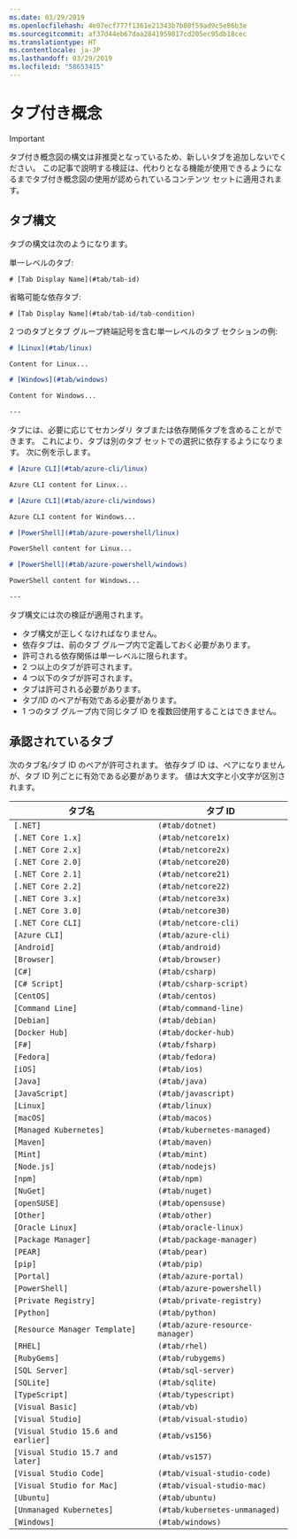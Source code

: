 ```yaml
---
ms.date: 03/29/2019
ms.openlocfilehash: 4e07ecf777f1361e21343b7b80f59ad9c5e86b3e
ms.sourcegitcommit: af37d44eb67daa2841959817cd205ec95db18cec
ms.translationtype: HT
ms.contentlocale: ja-JP
ms.lasthandoff: 03/29/2019
ms.locfileid: "58653415"
---
```

# <a name="tabbed-conceptual"></a>タブ付き概念

> [!IMPORTANT]
> タブ付き概念図の構文は非推奨となっているため、新しいタブを追加しないでください。 この記事で説明する検証は、代わりとなる機能が使用できるようになるまでタブ付き概念図の使用が認められているコンテンツ セットに適用されます。

## <a name="tab-syntax"></a>タブ構文

タブの構文は次のようになります。

単一レベルのタブ:　

`# [Tab Display Name](#tab/tab-id)`

省略可能な依存タブ:　

`# [Tab Display Name](#tab/tab-id/tab-condition)`

2 つのタブとタブ グループ終端記号を含む単一レベルのタブ セクションの例: 

```markdown
# [Linux](#tab/linux)

Content for Linux...

# [Windows](#tab/windows)

Content for Windows...

---
```

タブには、必要に応じてセカンダリ タブまたは依存関係タブを含めることができます。 これにより、タブは別のタブ セットでの選択に依存するようになります。 次に例を示します。

```markdown
# [Azure CLI](#tab/azure-cli/linux)

Azure CLI content for Linux...

# [Azure CLI](#tab/azure-cli/windows)

Azure CLI content for Windows...

# [PowerShell](#tab/azure-powershell/linux)

PowerShell content for Linux...

# [PowerShell](#tab/azure-powershell/windows)

PowerShell content for Windows...

---
```

タブ構文には次の検証が適用されます。

- タブ構文が正しくなければなりません。
- 依存タブは、前のタブ グループ内で定義しておく必要があります。
- 許可される依存関係は単一レベルに限られます。
- 2 つ以上のタブが許可されます。
- 4 つ以下のタブが許可されます。
- タブは許可される必要があります。
- タブ/ID のペアが有効である必要があります。
- 1 つのタブ グループ内で同じタブ ID を複数回使用することはできません。

## <a name="approved-tabs"></a>承認されているタブ

次のタブ名/タブ ID のペアが許可されます。 依存タブ ID は、ペアになりませんが、タブ ID 列ごとに有効である必要があります。 値は大文字と小文字が区別されます。

|タブ名              |タブ ID            |
|----------------------|------------------|
|`[.NET]`              |`(#tab/dotnet)`   |
|`[.NET Core 1.x]`     |`(#tab/netcore1x)`|
|`[.NET Core 2.x]`     |`(#tab/netcore2x)`|
|`[.NET Core 2.0]`     |`(#tab/netcore20)`|
|`[.NET Core 2.1]`     |`(#tab/netcore21)`|
|`[.NET Core 2.2]`     |`(#tab/netcore22)`|
|`[.NET Core 3.x]`     |`(#tab/netcore3x)`|
|`[.NET Core 3.0]`     |`(#tab/netcore30)`|
|`[.NET Core CLI]`     |`(#tab/netcore-cli)`|
|`[Azure CLI]`         |`(#tab/azure-cli)`|
|`[Android]`           |`(#tab/android)`  |
|`[Browser]`           |`(#tab/browser)`  |
|`[C#]`                |`(#tab/csharp)`   |
|`[C# Script]`         |`(#tab/csharp-script)`|
|`[CentOS]`            |`(#tab/centos)`|
|`[Command Line]`      |`(#tab/command-line)`|
|`[Debian]`            |`(#tab/debian)`|
|`[Docker Hub]`        |`(#tab/docker-hub)`|
|`[F#]`                |`(#tab/fsharp)`|
|`[Fedora]`            |`(#tab/fedora)`|
|`[iOS]`               |`(#tab/ios)`      |
|`[Java]`              |`(#tab/java)`|
|`[JavaScript]`        |`(#tab/javascript)`|
|`[Linux]`             |`(#tab/linux)`    |
|`[macOS]`             |`(#tab/macos)`    |
|`[Managed Kubernetes]`|`(#tab/kubernetes-managed)`|
|`[Maven]`             |`(#tab/maven)`|
|`[Mint]`              |`(#tab/mint)`|
|`[Node.js]`           |`(#tab/nodejs)`|
|`[npm]`               |`(#tab/npm)` |
|`[NuGet]`             |`(#tab/nuget)`|
|`[openSUSE]`          |`(#tab/opensuse)`|
|`[Other]`             |`(#tab/other)` |
|`[Oracle Linux]`      |`(#tab/oracle-linux)`|
|`[Package Manager]`   |`(#tab/package-manager)` |
|`[PEAR]`              |`(#tab/pear)`|
|`[pip]`               |`(#tab/pip)`|
|`[Portal]`            |`(#tab/azure-portal)`    |
|`[PowerShell]`        |`(#tab/azure-powershell)`|
|`[Private Registry]`  |`(#tab/private-registry)`|
|`[Python]`            |`(#tab/python)`|
|`[Resource Manager Template]`|`(#tab/azure-resource-manager)`|
|`[RHEL]`              |`(#tab/rhel)`|
|`[RubyGems]`          |`(#tab/rubygems)`|
|`[SQL Server]`        |`(#tab/sql-server)`|
|`[SQLite]`            |`(#tab/sqlite)`|
|`[TypeScript]`        |`(#tab/typescript)`|
|`[Visual Basic]`      |`(#tab/vb)` |
|`[Visual Studio]`     |`(#tab/visual-studio)`|
|`[Visual Studio 15.6 and earlier]`|`(#tab/vs156)`|
|`[Visual Studio 15.7 and later]`  |`(#tab/vs157)`|
|`[Visual Studio Code]`            |`(#tab/visual-studio-code)`|
|`[Visual Studio for Mac]`         |`(#tab/visual-studio-mac)`|
|`[Ubuntu]`                        |`(#tab/ubuntu)`|
|`[Unmanaged Kubernetes]`          |`(#tab/kubernetes-unmanaged)`|
|`[Windows]`   |`(#tab/windows)`   |